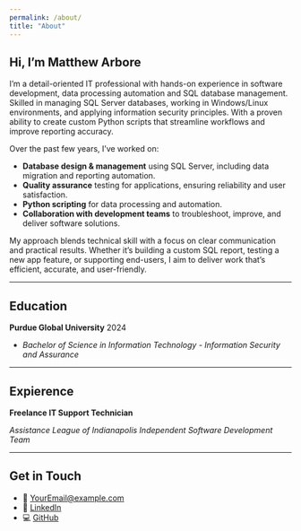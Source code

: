 ```yaml
---
permalink: /about/
title: "About"
---
```


## Hi, I’m Matthew Arbore

I’m a detail-oriented IT professional with hands-on experience in software development, data processing automation and SQL database management. Skilled in managing SQL Server databases, working in Windows/Linux environments, and applying information security principles.  With a proven ability to create custom Python scripts that streamline workflows and improve reporting accuracy.

Over the past few years, I’ve worked on:
- **Database design & management** using SQL Server, including data migration and reporting automation.
- **Quality assurance** testing for applications, ensuring reliability and user satisfaction.
- **Python scripting** for data processing and automation.
- **Collaboration with development teams** to troubleshoot, improve, and deliver software solutions.

My approach blends technical skill with a focus on clear communication and practical results. Whether it’s building a custom SQL report, testing a new app feature, or supporting end-users, I aim to deliver work that’s efficient, accurate, and user-friendly.

---
## Education

**Purdue Global University** 2024

- *Bachelor of Science in Information Technology - Information Security and Assurance* 

---
## Expierence

**Freelance IT Support Technician** 

*Assistance League of Indianapolis*
*Independent Software Development Team*

---

## Get in Touch
- 📧 [YourEmail@example.com](mailto:YourEmail@example.com)  
- 💼 [LinkedIn](#)  
- 💻 [GitHub](#)  
